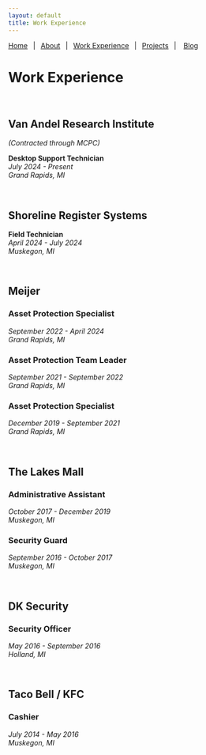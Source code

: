 ```yaml
---
layout: default
title: Work Experience
---
```


[Home](./index.md)&ensp;
|&ensp;
[About](./about.md)&ensp;
|&ensp;
[Work Experience](./work-experience.md)&ensp;
|&ensp;
[Projects](./projects.md)&ensp;
| &ensp;
[Blog](./blog.html)

# Work Experience

&nbsp;

## Van Andel Research Institute
*(Contracted through MCPC)* 

**Desktop Support Technician**<br>
*July 2024 - Present<br>
Grand Rapids, MI*

&nbsp;

## Shoreline Register Systems

**Field Technician**<br>
	*April 2024 - July 2024<br>
	Muskegon, MI*

&nbsp;

## Meijer

### Asset Protection Specialist
*September 2022 - April 2024<br>
Grand Rapids, MI*

### Asset Protection Team Leader
*September 2021 - September 2022<br>
Grand Rapids, MI*

### Asset Protection Specialist
*December 2019 - September 2021<br>
Grand Rapids, MI*

&nbsp;

## The Lakes Mall

### Administrative Assistant
*October 2017 - December 2019<br>
Muskegon, MI*

### Security Guard
*September 2016 - October 2017<br>
Muskegon, MI*

&nbsp;

## DK Security

### Security Officer
*May 2016 - September 2016<br>
Holland, MI*

&nbsp;

## Taco Bell / KFC

### Cashier
*July 2014 - May 2016<br>
Muskegon, MI*
